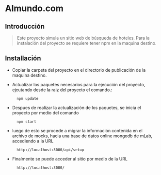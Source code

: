 # Almundo.com

## Introducción

> Este proyecto simula un sitio web de búsqueda de hoteles.
> Para la instalación del proyecto se requiere tener npm en la maquina destino.


## Installación

- Copiar la carpeta del proyecto en el directorio de publicación de la maquina destino.
- Actualizar los paquetes necesarios para la ejecución del proyecto, ejcutando desde la raiz del proyecto el comando.:

        npm update

- Despues de realizar la actualización de los paquetes, se inicia el proyecto por medio del comando

        npm start

- luego de esto se procede a migrar la información contenida en el archivo de mocks, hacia una base de datos online mongodb de mLab, accediendo a la URL

        http://localhost:3000/api/setup

- Finalmente se puede acceder al sitio por medio de la URL

        http://localhost:3000/
